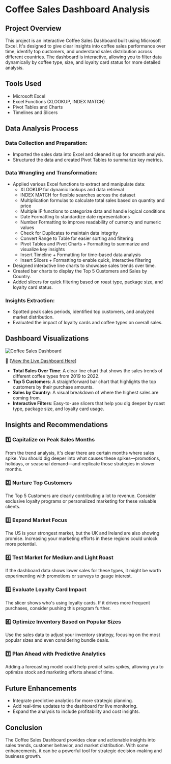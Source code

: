# Coffee Sales Dashboard Analysis

## Project Overview

This project is an interactive Coffee Sales Dashboard built using Microsoft Excel. It's designed to give clear insights into coffee sales performance over time, identify top customers, and understand sales distribution across different countries. The dashboard is interactive, allowing you to filter data dynamically by coffee type, size, and loyalty card status for more detailed analysis.

## Tools Used

- Microsoft Excel
- Excel Functions (XLOOKUP, INDEX MATCH)
- Pivot Tables and Charts
- Timelines and Slicers

## Data Analysis Process

### Data Collection and Preparation:
- Imported the sales data into Excel and cleaned it up for smooth analysis.
- Structured the data and created Pivot Tables to summarize key metrics.

### Data Wrangling and Transformation:
- Applied various Excel functions to extract and manipulate data:
  - XLOOKUP for dynamic lookups and data retrieval
  - INDEX MATCH for flexible searches across the dataset
  - Multiplication formulas to calculate total sales based on quantity and price
  - Multiple IF functions to categorize data and handle logical conditions
  - Date Formatting to standardize date representations
  - Number Formatting to improve readability of currency and numeric values
  - Check for Duplicates to maintain data integrity
  - Convert Range to Table for easier sorting and filtering
  - Pivot Tables and Pivot Charts + Formatting to summarize and visualize key insights
  - Insert Timeline + Formatting for time-based data analysis
  - Insert Slicers + Formatting to enable quick, interactive filtering
- Designed interactive line charts to showcase sales trends over time.
- Created bar charts to display the Top 5 Customers and Sales by Country.
- Added slicers for quick filtering based on roast type, package size, and loyalty card status.

### Insights Extraction:
- Spotted peak sales periods, identified top customers, and analyzed market distribution.
- Evaluated the impact of loyalty cards and coffee types on overall sales.

## Dashboard Visualizations

![Coffee Sales Dashboard](images/Screenshot (196.png))

🔗 [[View the Live Dashboard Here](https://onedrive.live.com/personal/91976C64FF383B6D/_layouts/15/Doc.aspx?resid=91976C64FF383B6D!s0ff63ceec5c54e0d82955e12c2874687&cid=91976C64FF383B6D&migratedtospo=true&app=Excel)]

- **Total Sales Over Time**: A clear line chart that shows the sales trends of different coffee types from 2019 to 2022.
- **Top 5 Customers**: A straightforward bar chart that highlights the top customers by their purchase amounts.
- **Sales by Country**: A visual breakdown of where the highest sales are coming from.
- **Interactive Filters**: Easy-to-use slicers that help you dig deeper by roast type, package size, and loyalty card usage.


## Insights and Recommendations

### 1️⃣ Capitalize on Peak Sales Months
From the trend analysis, it's clear there are certain months where sales spike. You should dig deeper into what causes these spikes—promotions, holidays, or seasonal demand—and replicate those strategies in slower months.

### 2️⃣ Nurture Top Customers
The Top 5 Customers are clearly contributing a lot to revenue. Consider exclusive loyalty programs or personalized marketing for these valuable clients.

### 3️⃣ Expand Market Focus
The US is your strongest market, but the UK and Ireland are also showing promise. Increasing your marketing efforts in these regions could unlock more potential.

### 4️⃣ Test Market for Medium and Light Roast
If the dashboard data shows lower sales for these types, it might be worth experimenting with promotions or surveys to gauge interest.

### 5️⃣ Evaluate Loyalty Card Impact
The slicer shows who's using loyalty cards. If it drives more frequent purchases, consider pushing this program further.

### 6️⃣ Optimize Inventory Based on Popular Sizes
Use the sales data to adjust your inventory strategy, focusing on the most popular sizes and even considering bundle deals.

### 7️⃣ Plan Ahead with Predictive Analytics
Adding a forecasting model could help predict sales spikes, allowing you to optimize stock and marketing efforts ahead of time.

## Future Enhancements

- Integrate predictive analytics for more strategic planning.
- Add real-time updates to the dashboard for live monitoring.
- Expand the analysis to include profitability and cost insights.

## Conclusion

The Coffee Sales Dashboard provides clear and actionable insights into sales trends, customer behavior, and market distribution. With some enhancements, it can be a powerful tool for strategic decision-making and business growth.

<!-- Don't forget to add the actual link to your dashboard once it's hosted online -->
